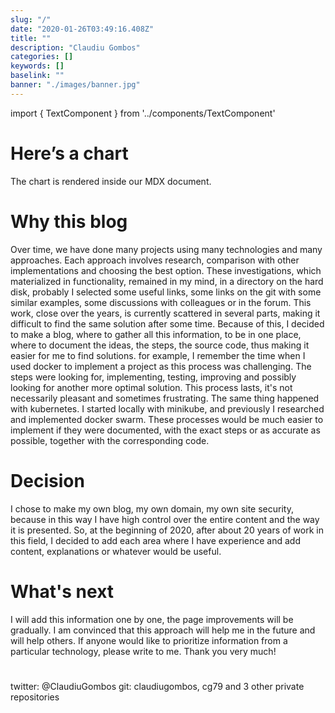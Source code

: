 ```yaml
---
slug: "/"
date: "2020-01-26T03:49:16.408Z"
title: ""
description: "Claudiu Gombos"
categories: []
keywords: []
baselink: ""
banner: "./images/banner.jpg"
---
```



import { TextComponent } from '../components/TextComponent'

# Here’s a chart

The chart is rendered inside our MDX document.

<TextComponent initialCounter={3} />


# Why this blog
Over time, we have done many projects using many technologies and many approaches. Each approach involves research, comparison with other implementations and choosing the best option. These investigations, which materialized in functionality, remained in my mind, in a directory on the hard disk, probably I selected some useful links, some links on the git with some similar examples, some discussions with colleagues or in the forum. This work, close over the years, is currently scattered in several parts, making it difficult to find the same solution after some time. Because of this, I decided to make a blog, where to gather all this information, to be in one place, where to document the ideas, the steps, the source code, thus making it easier for me to find solutions. for example, I remember the time when I used docker to implement a project as this process was challenging. The steps were looking for, implementing, testing, improving and possibly looking for another more optimal solution. This process lasts, it's not necessarily pleasant and sometimes frustrating. The same thing happened with kubernetes. I started locally with minikube, and previously I researched and implemented docker swarm. These processes would be much easier to implement if they were documented, with the exact steps or as accurate as possible, together with the corresponding code.

# Decision
I chose to make my own blog, my own domain, my own site security, because in this way I have high control over the entire content and the way it is presented. So, at the beginning of 2020, after about 20 years of work in this field, I decided to add each area where I have experience and add content, explanations or whatever would be useful. 

# What's next
I will add this information one by one, the page improvements will be gradually. I am convinced that this approach will help me in the future and will help others. If anyone would like to prioritize information from a particular technology, please write to me. Thank you very much!

#
twitter: @ClaudiuGombos
git: claudiugombos, cg79 and 3 other private repositories
